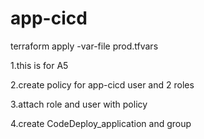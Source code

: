 # app-cicd
terraform apply -var-file prod.tfvars

1.this is for A5

2.create policy for app-cicd user and 2 roles 

3.attach role and user with policy

4.create CodeDeploy_application and group